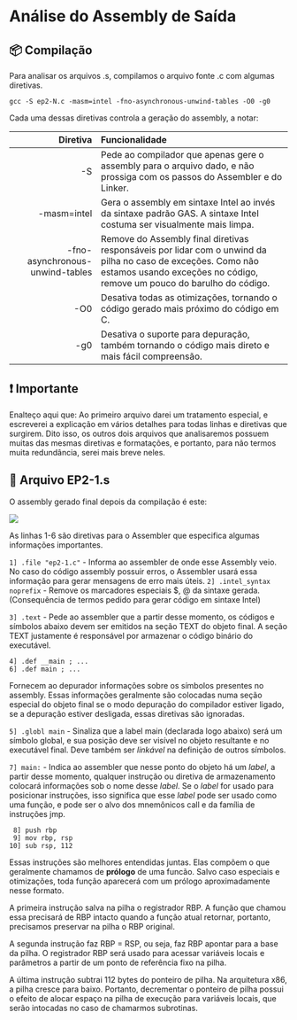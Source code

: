 # Análise do Assembly de Saída
## :package: Compilação
Para analisar os arquivos .s, compilamos o arquivo fonte .c com algumas diretivas.

```gcc -S ep2-N.c -masm=intel -fno-asynchronous-unwind-tables -O0 -g0```

Cada uma dessas diretivas controla a geração do assembly, a notar:

Diretiva|Funcionalidade
--:|:--
-S|Pede ao compilador que apenas gere o assembly para o arquivo dado, e não prossiga com os passos do Assembler e do Linker.
-masm=intel|Gera o assembly em sintaxe Intel ao invés da sintaxe padrão GAS. A sintaxe Intel costuma ser visualmente mais limpa.
-fno-asynchronous-unwind-tables|Remove do Assembly final diretivas responsáveis por lidar com o unwind da pilha no caso de exceções. Como não estamos usando exceções no código, remove um pouco do barulho do código.
-O0|Desativa todas as otimizações, tornando o código gerado mais próximo do código em C.
-g0|Desativa o suporte para depuração, também tornando o código mais direto e mais fácil compreensão.

## :exclamation: Importante
Enalteço aqui que: Ao primeiro arquivo darei um tratamento especial, e escreverei a explicação em vários detalhes para todas linhas e diretivas que surgirem. Dito isso, os outros dois arquivos que analisaremos possuem muitas das mesmas diretivas e formatações, e portanto, para não termos muita redundância, serei mais breve neles.

## :scroll: Arquivo EP2-1.s
O assembly gerado final depois da compilação é este:

![](./print1.png)

As linhas 1-6 são diretivas para o Assembler que especifica algumas informações importantes.

```1] .file "ep2-1.c"``` - Informa ao assembler de onde esse Assembly veio. No caso do código assembly possuir erros, o Assembler usará essa informação para gerar mensagens de erro mais úteis.
```2] .intel_syntax noprefix``` - Remove os marcadores especiais $, @ da sintaxe gerada. (Consequência de termos pedido para gerar código em sintaxe Intel)

```3] .text``` - Pede ao assembler que a partir desse momento, os códigos e símbolos abaixo devem ser emitidos na seção TEXT do objeto final. A seção TEXT justamente é responsável por armazenar o código binário do executável.

```
4] .def __main ; ...
6] .def main ; ...
```
Fornecem ao depurador informações sobre os símbolos presentes no assembly. Essas informações geralmente são colocadas numa seção especial do objeto final se o modo depuração do compilador estiver ligado, se a depuração estiver desligada, essas diretivas são ignoradas.

```5] .globl main``` - Sinaliza que a label main (declarada logo abaixo) será um símbolo global, e sua posição deve ser visível no objeto resultante e no executável final. Deve também ser _linkável_ na definição de outros símbolos.

```7] main:``` - Indica ao assembler que nesse ponto do objeto há um _label_, a partir desse momento, qualquer instrução ou diretiva de armazenamento colocará informações sob o nome desse _label_. Se o _label_ for usado para posicionar instruções, isso significa que esse _label_ pode ser usado como uma função, e pode ser o alvo dos mnemônicos call e da família de instruções jmp.

```
 8] push rbp
 9] mov rbp, rsp
10] sub rsp, 112
```

Essas instruções são melhores entendidas juntas. Elas compõem o que geralmente chamamos de **prólogo** de uma funcão. Salvo caso especiais e otimizações, toda função aparecerá com um prólogo aproximadamente nesse formato.

A primeira instrução salva na pilha o registrador RBP. A função que chamou essa precisará de RBP intacto quando a função atual retornar, portanto, precisamos preservar na pilha o RBP original.

A segunda instrução faz RBP = RSP, ou seja, faz RBP apontar para a base da pilha. O registrador RBP será usado para acessar variáveis locais e parâmetros a partir de um ponto de referência fixo na pilha. 

A última instrução subtrai 112 bytes do ponteiro de pilha. Na arquitetura x86, a pilha cresce para baixo. Portanto, decrementar o ponteiro de pilha possui o efeito de alocar espaço na pilha de execução para variáveis locais, que serão intocadas no caso de chamarmos subrotinas.

